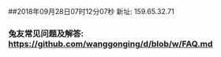 ##2018年09月28日07时12分07秒 新址: 159.65.32.71
### 兔友常见问题及解答: https://github.com/wanggonging/d/blob/w/FAQ.md
